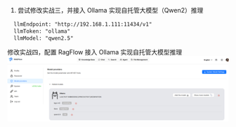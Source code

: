 1. 尝试修改实战三，并接入 Ollama 实现自托管大模型（Qwen2）推理
```
  llmEndpoint: "http://192.168.1.111:11434/v1"
  llmToken: "ollama"
  llmModel: "qwen2.5"
```

修改实战四，配置 RagFlow 接入 Ollama 实现自托管大模型推理
<img src=./img/ragflow.png/>